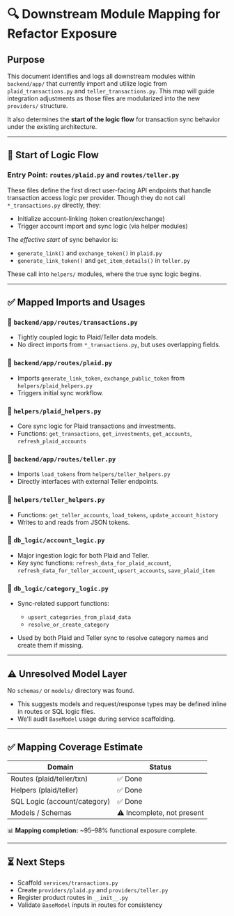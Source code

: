 # 🔍 Downstream Module Mapping for Refactor Exposure

## Purpose

This document identifies and logs all downstream modules within `backend/app/` that currently import and utilize logic from `plaid_transactions.py` and `teller_transactions.py`. This map will guide integration adjustments as those files are modularized into the new `providers/` structure.

It also determines the **start of the logic flow** for transaction sync behavior under the existing architecture.

---

## 🎯 Start of Logic Flow

### Entry Point: `routes/plaid.py` and `routes/teller.py`

These files define the first direct user-facing API endpoints that handle transaction access logic per provider. Though they do not call `*_transactions.py` directly, they:

- Initialize account-linking (token creation/exchange)
- Trigger account import and sync logic (via helper modules)

The _effective start_ of sync behavior is:

- `generate_link()` and `exchange_token()` in `plaid.py`
- `generate_link_token()` and `get_item_details()` in `teller.py`

These call into `helpers/` modules, where the true sync logic begins.

---

## ✅ Mapped Imports and Usages

### 📄 `backend/app/routes/transactions.py`

- Tightly coupled logic to Plaid/Teller data models.
- No direct imports from `*_transactions.py`, but uses overlapping fields.

### 📄 `backend/app/routes/plaid.py`

- Imports `generate_link_token`, `exchange_public_token` from `helpers/plaid_helpers.py`
- Triggers initial sync workflow.

### 📁 `helpers/plaid_helpers.py`

- Core sync logic for Plaid transactions and investments.
- Functions: `get_transactions`, `get_investments`, `get_accounts`, `refresh_plaid_accounts`

### 📄 `backend/app/routes/teller.py`

- Imports `load_tokens` from `helpers/teller_helpers.py`
- Directly interfaces with external Teller endpoints.

### 📁 `helpers/teller_helpers.py`

- Functions: `get_teller_accounts`, `load_tokens`, `update_account_history`
- Writes to and reads from JSON tokens.

### 📁 `db_logic/account_logic.py`

- Major ingestion logic for both Plaid and Teller.
- Key sync functions: `refresh_data_for_plaid_account`, `refresh_data_for_teller_account`, `upsert_accounts`, `save_plaid_item`

### 📁 `db_logic/category_logic.py`

- Sync-related support functions:

  - `upsert_categories_from_plaid_data`
  - `resolve_or_create_category`

- Used by both Plaid and Teller sync to resolve category names and create them if missing.

---

## ⚠️ Unresolved Model Layer

No `schemas/` or `models/` directory was found.

- This suggests models and request/response types may be defined inline in routes or SQL logic files.
- We'll audit `BaseModel` usage during service scaffolding.

---

## ✅ Mapping Coverage Estimate

| Domain                       | Status                     |
| ---------------------------- | -------------------------- |
| Routes (plaid/teller/txn)    | ✅ Done                    |
| Helpers (plaid/teller)       | ✅ Done                    |
| SQL Logic (account/category) | ✅ Done                    |
| Models / Schemas             | ⚠️ Incomplete, not present |

📊 **Mapping completion:** \~95–98% functional exposure complete.

---

## ⏳ Next Steps

- Scaffold `services/transactions.py`
- Create `providers/plaid.py` and `providers/teller.py`
- Register product routes in `__init__.py`
- Validate `BaseModel` inputs in routes for consistency
